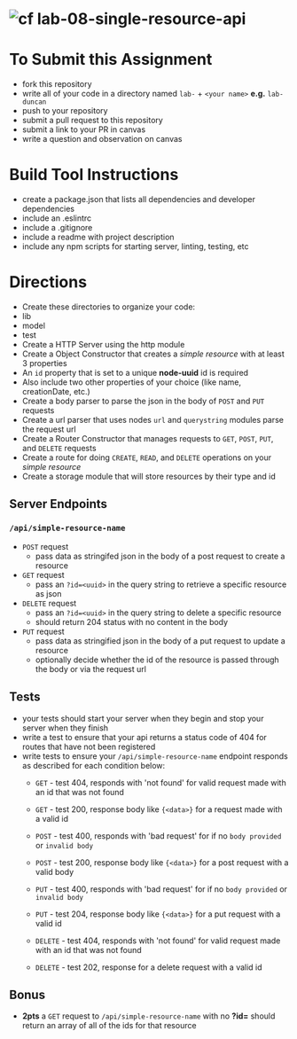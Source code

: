 ![cf](https://i.imgur.com/7v5ASc8.png) lab-08-single-resource-api
=====

# To Submit this Assignment
  * fork this repository
  * write all of your code in a directory named `lab-` + `<your name>` **e.g.** `lab-duncan`
  * push to your repository
  * submit a pull request to this repository
  * submit a link to your PR in canvas
  * write a question and observation on canvas

# Build Tool Instructions
* create a package.json that lists all dependencies and developer dependencies
* include an .eslintrc
* include a .gitignore
* include a readme with project description
* include any npm scripts for starting server, linting, testing, etc

# Directions
* Create these directories to organize your code:
 * lib
 * model
 * test
* Create a HTTP Server using the http module
* Create a Object Constructor that creates a _simple resource_ with at least 3 properties
 * An `id` property that is set to a unique **node-uuid** id is required
 * Also include two other properties of your choice (like name, creationDate, etc.)
* Create a body parser to parse the json in the body of `POST` and `PUT` requests
* Create a url parser that uses nodes `url` and `querystring` modules parse the request url
* Create a Router Constructor that manages requests to `GET`, `POST`, `PUT`, and `DELETE` requests
* Create a route for doing `CREATE`, `READ`, and `DELETE` operations on your _simple resource_
* Create a storage module that will store resources by their type and id

## Server Endpoints
### `/api/simple-resource-name`
* `POST` request
  * pass data as stringifed json in the body of a post request to create a resource
* `GET` request
  * pass an `?id=<uuid>` in the query string to retrieve a specific resource as json
* `DELETE` request
  * pass an `?id=<uuid>` in the query string to delete a specific resource
  * should return 204 status with no content in the body
* `PUT` request
  * pass data as stringified json in the body of a put request to update a resource
  * optionally decide whether the id of the resource is passed through the body or via the request url

## Tests
* your tests should start your server when they begin and stop your server when they finish
* write a test to ensure that your api returns a status code of 404 for routes that have not been registered
* write tests to ensure your `/api/simple-resource-name` endpoint responds as described for each condition below:
  * `GET` - test 404, responds with 'not found' for valid request made with an id that was not found
  * `GET` - test 200, response body like `{<data>}` for a request made with a valid id
  * `POST` - test 400, responds with 'bad request' for if no `body provided` or `invalid body`

  * `POST` - test 200, response body like  `{<data>}` for a post request with a valid body
  * `PUT` - test 400, responds with 'bad request' for if no `body provided` or `invalid body`
  * `PUT` - test 204, response body like  `{<data>}` for a put request with a valid  id
  * `DELETE` - test 404, responds with 'not found' for valid request made with an id that was not found
  * `DELETE` - test 202, response for a delete request with a valid id



## Bonus
* **2pts** a `GET` request to `/api/simple-resource-name` with no **?id=** should return an array of all of the ids for that resource
